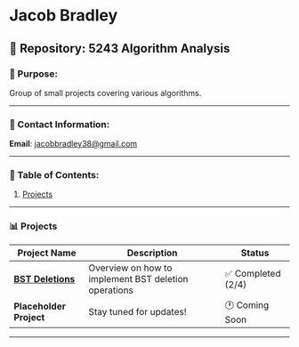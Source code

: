 # Jacob Bradley

## 📂 Repository: 5243 Algorithm Analysis  
### 🚀 Purpose:  
Group of small projects covering various algorithms.

---

### 📧 Contact Information:  
**Email**: [jacobbradley38@gmail.com](mailto:jacobbradley38@gmail.com)

---

### 📜 Table of Contents:
1. [Projects](./Assignments/)

---

### 📊 Projects
| **Project Name**      | **Description**                     | **Status**        |
|------------------------|-------------------------------------|-------------------|
| **[BST Deletions](./Assignments/A03/)** | Overview on how to implement BST deletion operations | ✅ Completed (2/4)   |
| **Placeholder Project** | Stay tuned for updates!            | 🕐 Coming Soon   |

---
